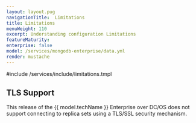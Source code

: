```yaml
---
layout: layout.pug
navigationTitle:  Limitations
title: Limitations
menuWeight: 110
excerpt: Understanding configuration Limitations
featureMaturity:
enterprise: false
model: /services/mongodb-enterprise/data.yml
render: mustache
---
```


#include /services/include/limitations.tmpl

## TLS Support

This release of the {{ model.techName }} Enterprise over DC/OS does not support connecting to replica sets using a TLS/SSL security mechanism.
